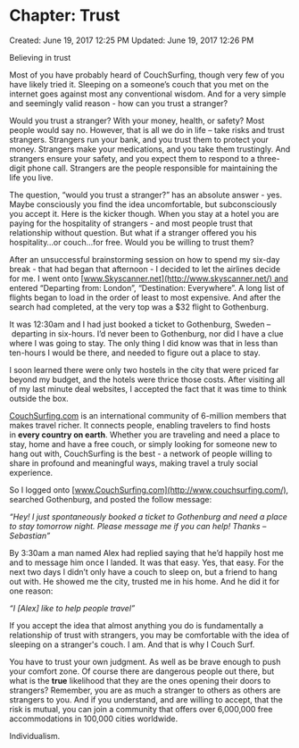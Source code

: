 # Chapter: Trust

Created: June 19, 2017 12:25 PM
Updated: June 19, 2017 12:26 PM

Believing in trust

Most of you have probably heard of CouchSurfing, though very few of you have likely tried it. Sleeping on a someone’s couch that you met on the internet goes against most any conventional wisdom. And for a very simple and seemingly valid reason - how can you trust a stranger?

Would you trust a stranger? With your money, health, or safety? Most people would say no. However, that is all we do in life – take risks and trust strangers. Strangers run your bank, and you trust them to protect your money. Strangers make your medications, and you take them trustingly. And strangers ensure your safety, and you expect them to respond to a three-digit phone call. Strangers are the people responsible for maintaining the life you live.

The question, “would you trust a stranger?” has an absolute answer - yes. Maybe consciously you find the idea uncomfortable, but subconsciously you accept it. Here is the kicker though. When you stay at a hotel you are paying for the hospitality of strangers - and most people trust that relationship without question. But what if a stranger offered you his hospitality…or couch...for free. Would you be willing to trust them?

After an unsuccessful brainstorming session on how to spend my six-day break - that had began that afternoon - I decided to let the airlines decide for me. I went onto [www.Skyscanner.net](http://www.skyscanner.net/) and entered “Departing from: London”, “Destination: Everywhere”. A long list of flights began to load in the order of least to most expensive. And after the search had completed, at the very top was a $32 flight to Gothenburg.

It was 12:30am and I had just booked a ticket to Gothenburg, Sweden – departing in six-hours. I’d never been to Gothenburg, nor did I have a clue where I was going to stay. The only thing I did know was that in less than ten-hours I would be there, and needed to figure out a place to stay.

I soon learned there were only two hostels in the city that were priced far beyond my budget, and the hotels were thrice those costs. After visiting all of my last minute deal websites, I accepted the fact that it was time to think outside the box.

[CouchSurfing.com](http://couchsurfing.com/) is an international community of 6-million members that makes travel richer. It connects people, enabling travelers to find hosts in **every country on earth**. Whether you are traveling and need a place to stay, home and have a free couch, or simply looking for someone new to hang out with, CouchSurfing is the best - a network of people willing to share in profound and meaningful ways, making travel a truly social experience.

So I logged onto [www.CouchSurfing.com](http://www.couchsurfing.com/), searched Gothenburg, and posted the follow message:

*“Hey! I just spontaneously booked a ticket to Gothenburg and need a place to stay tomorrow night. Please message me if you can help! Thanks – Sebastian”*

By 3:30am a man named Alex had replied saying that he’d happily host me and to message him once I landed. It was that easy. Yes, that easy. For the next two days I didn’t only have a couch to sleep on, but a friend to hang out with. He showed me the city, trusted me in his home. And he did it for one reason:

*“I [Alex] like to help people travel”*

If you accept the idea that almost anything you do is fundamentally a relationship of trust with strangers, you may be comfortable with the idea of sleeping on a stranger's couch. I am. And that is why I Couch Surf.

You have to trust your own judgment. As well as be brave enough to push your comfort zone. Of course there are dangerous people out there, but what is the **true** likelihood that they are the ones opening their doors to strangers? Remember, you are as much a stranger to others as others are strangers to you. And if you understand, and are willing to accept, that the risk is mutual, you can join a community that offers over 6,000,000 free accommodations in 100,000 cities worldwide.

Individualism.